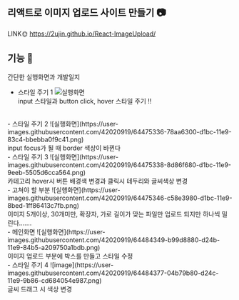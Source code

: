 ## 리액트로 이미지 업로드 사이트 만들기 📷
LINK🌞 https://2ujin.github.io/React-ImageUpload/

## 기능 🌠
간단한 실행화면과 개발일지
- 스타일 주기 1
![실행화면](https://user-images.githubusercontent.com/42020919/64473126-66bac700-d1a0-11e9-8820-0ee1035ad631.png)  <br>
input 스타일과 button click, hover 스타일 주기 !!
<br>
- 스타일 주기 2
![실행화면](https://user-images.githubusercontent.com/42020919/64475336-78aa6300-d1bc-11e9-83c4-bbebba0f9c41.png)  <br>
input focus가 될 때 border 색상이 바뀐다
<br>
- 스타일 주기 3
![실행화면](https://user-images.githubusercontent.com/42020919/64475338-8d86f680-d1bc-11e9-9eeb-5505d6cca564.png)  <br>
카테고리 hover시 버튼 배경색 변경과 클릭시 테두리와 글씨색상 변경<br>
- 고쳐야 할 부분
![실행화면](https://user-images.githubusercontent.com/42020919/64475346-c58e3980-d1bc-11e9-8bed-1ff86413c7fb.png)  <br>
이미지 5개이상, 30개미만, 확장자, 가로 길이가 맞는 파일만 업로드 되지만 하나씩 밀린다.......<br>
- 메인화면
![실행화면](https://user-images.githubusercontent.com/42020919/64484349-b99d8880-d24b-11e9-84b5-a209750a1bdb.png)  <br>
이미지 업로드 부분에 박스를 만들고 스타일 수정<br>
- 스타일 주기 4
![image](https://user-images.githubusercontent.com/42020919/64484377-04b79b80-d24c-11e9-9b86-cd684054e987.png)<br>
글씨 드래그 시 색상 변경

